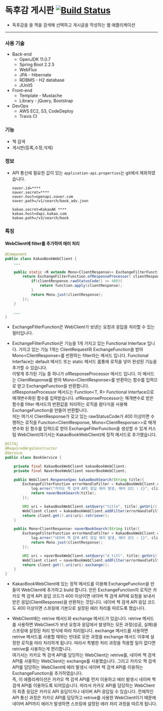 # 독후감 게시판 [![Build Status](https://travis-ci.org/enhakkore/bookreportboard.svg?branch=master)](https://travis-ci.org/enhakkore/bookreportboard)  
* 독후감을 쓸 책을 검색해 선택하고 게시글을 작성하는 웹 애플리케이션  
---

### 사용 기술  
* Back-end  
    * OpenJDK 11.0.7
    * Spring Boot 2.2.5
    * WebFlux    
    * JPA - Hibernate  
    * RDBMS - H2 database  
    * JUnit5  
* Front-end  
    * Template - Mustache  
    * Library - jQuery, Bootstrap  
* DevOps  
    * AWS EC2, S3, CodeDeploy  
    * Travis CI  

### 기능  
* 책 검색  
* 게시판(등록,수정,삭제)  

### 정보  
* API 통신에 필요한 값이 있는 `application-api.properties`는 git에서 제외하였습니다.  
    ```
    naver.id=****
    naver.secret=****
    naver.host=openapi.naver.com
    naver.path=/v1/search/book_adv.json

    kakao.secret=KakaoAK ****
    kakao.host=dapi.kakao.com
    kakao.path=/v3/search/book
    ```

### 특징  
#### WebClient에 filter를 추가하여 에러 처리  
```java  
@Component
public class KakaoBookWebClient {
    ...

    public static <R extends Mono<ClientResponse>> ExchangeFilterFunction createResponseFilter(Function<ClientResponse, R> function){
        return ExchangeFilterFunction.ofResponseProcessor( clientResponse -> {
            if(clientResponse.rawStatusCode() >= 400){
                return function.apply(clientResponse);
            }
            return Mono.just(clientResponse);
        });
    }

    ...
}
```  
* ExchangeFilterFunction은 WebClient가 보낸는 요청과 응답을 처리할 수 있는 필터입니다.  

* ExchangeFilterFunction은 기능을 1개 가지고 있는 Functional Interface 입니다. 가지고 있는 기능 1개는 ClientRequest와 ExchangeFunction을 받아 Mono\<ClientResponse\>를 반환하는 filter라는 메서드 입니다. Functional Interface는 default 메서드 또는 static 메서드 몸통에 로직을 넣어 완성된 기능을 추가할 수 있습니다.  
이렇게 추가된 기능 중 하나가 ofResponseProcessor 메서드 입니다. 이 메서드는 ClientResponse를 받아 Mono\<ClientResponse\>를 반환하는 함수를 입력으로 받고 ExchangeFunction을 반환합니다.  
ofResponseProcessor 메서드는 Function\<T, R\> Functional Interface으로 매개변수화된 함수를 입력받습니다. ofResponseProcessor는 매개변수로 받은 함수를 filter 메서드의 반환값을 처리하는 로직을 람다식을 사용해 ExchangeFunction을 만들어 반환합니다.  
저는 여기서 ClientResponse가 갖고 있는 rawStatusCode가 400 이상이면 수행하는 로직을 Function\<ClientResponse, Mono\<ClientResponse\>\>로 매개변수화 된 함수를 입력으로 받아 ExchangeFilterFunction을 생성할 수 있게 커스텀 WebClient(여기서는 KakaoBookWebClient)에 정적 메서드로 추가했습니다.  


```java  
@Slf4j
@RequiredArgsConstructor
@Service
public class BookService {

    private final KakaoBookWebClient kakaoBookWebClient;
    private final NaverBookWebClient naverBookWebClient;

    public WebClient.ResponseSpec kakaoBookSearch(String title){
        ExchangeFilterFunction errorHandleFilter = KakaoBookWebClient.createResponseFilter( clientResponse -> {
            log.error("카카오 책 검색 API 응답 에러 발생, 에러 코드 : {}", clientResponse.rawStatusCode());
            return naverBookSearch(title);
        });

        URI uri = kakaoBookWebClient.setQuery("title", title).getUri();
        WebClient client = kakaoBookWebClient.addFilter(errorHandleFilter).buildWebClinet().getClient();
        return client.get().uri(uri).retrieve();
    }

    public Mono<ClientResponse> naverBookSearch(String title){
        ExchangeFilterFunction errorHandleFilter = KakaoBookWebClient.createResponseFilter(clientResponse -> {
            log.error("네이버 책 검색 API 응답 에러 발생, 에러 코드 : {}", clientResponse.rawStatusCode());
            return Mono.just(clientResponse);
        });

        URI uri = naverBookWebClient.setQuery("d_titl", title).getUri();
        WebClient client = naverBookWebClient.addFilter(errorHandleFilter).buildWebClient().getClient();
        return client.get().uri(uri).exchange();
    }
}
```
* KakaoBookWebClient에 있는 정적 메서드를 이용해 ExchangeFunction을 만들어 WebClient에 추가하고 build 합니다. 만든 ExchangeFunction의 로직은 카카오 책 검색 API 응답 코드가 400 이상이면 네이버 책 검색 API에 요청을 보내서 받은 응답(ClientResponse)을 반환하는 것입니다. 네이버 책 검색 API 응답 코드도 400 이상이면 스프링에 기본으로 설정된 에러 처리를 따르도록 했습니다.  

* WebClient에는 retrive 메서드와 exchange 메서드가 있습니다. retrive 메서드를 사용하면 WebClient가 보낸 요청과 응답에서 발생하는 모든 과정(성공, 실패)을 스프링에 설정된 처리 방식에 따라 처리됩니다. exchange 메서드를 사용하면 retrive 메서드를 사용할 때와는 반대로 모든 과정을 exchange 메서드 이후에 설정한 로직을 따라 처리하게 됩니다. 따라서 특별한 처리 과정을 적용할 일이 없다면 retrive를 사용하는게 편리합니다.  
여기서는 카카오 책 검색 API를 담당하는 WebClient는 retrive를, 네이버 책 검색 API를 사용하는 WebClient는 exchange를 사용했습니다. 그리고 카카오 책 검색 API를 담당하는 WebClient에 에러 발생시 네이버 책 검색 API를 이용하는 ExchangeFunction을 추가하였습니다.  
즉, 이 애플리케이션은 카카오 책 검색 API를 먼저 이용하고 에러 발생시 네이버 책 검색 API를 이용하도록 되어있습니다. 따라서 카카오 API를 담당하는 WebClient의 최종 응답은 카카오 API 응답이거나 네이버 API 응답일 수 있습니다. 전체적인 API 통신 과정은 카카오 API를 담당하고 retrive를 사용한 WebClient이기 때문에 네이버 API까지 에러가 발생하면 스프링에 설정된 에러 처리 과정을 따르게 됩니다.  
